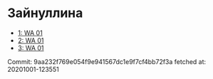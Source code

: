 # Зайнуллина
- [1: WA 01](1.md)
- [2: WA 01](2.md)
- [3: WA 01](3.md)

Commit: 9aa232f769e054f9e941567dc1e9f7cf4bb72f3a
 fetched at: 20201001-123551
